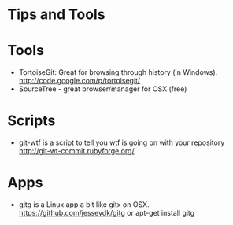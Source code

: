 Tips and Tools
==============

# Tools

* TortoiseGit: Great for browsing through history (in Windows). 
  http://code.google.com/p/tortoisegit/
* SourceTree - great browser/manager for OSX (free)

# Scripts

* git-wtf is a script to tell you wtf is going on with your repository
  http://git-wt-commit.rubyforge.org/

# Apps

* gitg is a Linux app a bit like gitx on OSX. 
  https://github.com/jessevdk/gitg or apt-get install gitg

